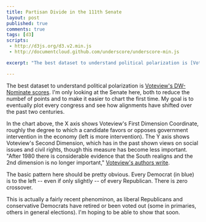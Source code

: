 ```yaml
---
title: Partisan Divide in the 111th Senate
layout: post
published: true
comments: true
tags: [d3]
scripts:
 - http://d3js.org/d3.v2.min.js
 - http://documentcloud.github.com/underscore/underscore-min.js

excerpt: "The best dataset to understand political polarization is [Voteview's DW-Nominate scores](http://voteview.com/dwnominate.asp). I'm only looking at the Senate here, both to reduce the numbef of points and to make it easier to chart the first time. My goal is to eventually plot every congress and see how alignments have shifted over the past two centuries."

---
```

<style type="text/css">
body { position: relative; }
svg {
	font-family: sans-serif;
	font-size: 10px;
}
g.axis path {
	fill: none;
	stroke: #444;
	stroke-width: .5;
}

svg circle {
	stroke: #444;
	stroke-width: .5;
	fill: white;
}

svg circle.Democrat {
	fill: SteelBlue;
}

svg circle.Republican {
	fill: FireBrick;
}

div.caption {
	padding: 1em;
	background-color: white;
	border: 1px solid #333;
}

</style>

The best dataset to understand political polarization is [Voteview's DW-Nominate scores](http://voteview.com/dwnominate.asp). I'm only looking at the Senate here, both to reduce the numbef of points and to make it easier to chart the first time. My goal is to eventually plot every congress and see how alignments have shifted over the past two centuries.

<div id="chart"> </div>

In the chart above, the X axis shows Voteview's First Dimension Coordinate, roughly the degree to which a candidate favors or opposes government intervention in the economy (left is more intervention). The Y axis shows Voteview's Second Dimension, which has in the past shown views on social issues and civil rights, though this measure has become less important. "After 1980 there is considerable evidence that the South realigns and the 2nd dimension is no longer important," [Voteview's authors write](http://voteview.com/dwnominate.asp). 

The basic pattern here should be pretty obvious. Every Democrat (in blue) is to the left -- even if only slightly -- of every Republican. There is zero crossover.

This is actually a fairly recent phenominon, as liberal Republicans and conservative Democrats have retired or been voted out (some in primaries, others in general elections). I'm hoping to be able to show that soon.

<script type="text/javascript">
// http://voteview.com/party3.htm
var PARTIES = {
    "214": "Non-Partisan and Republican", 
    "215": "War Democrat", 
    "212": "United Republican", 
    "213": "Progressive Republican", 
    "603": "Ind. Whig", 
    "6000": "Crawford Federalist", 
    "555": "Jackson", 
    "337": "Anti-Monopoly Democrat", 
    "310": "American", 
    "331": "Ind. Republican", 
    "333": "Ind. Republican-Democrat", 
    "29": "Whig", 
    "9999": "Unknown", 
    "114": "Readjuster", 
    "117": "Readjuster Democrat", 
    "4000": "Anti-Administration", 
    "403": "Law and Order", 
    "110": "Popular Sovereignty Democrat", 
    "112": "Conservative", 
    "336": "Anti-Monopolist", 
    "119": "United Democrat", 
    "118": "Tariff for Revenue Democrat", 
    "25": "National Republican", 
    "26": "Anti Masonic", 
    "1111": "Liberty", 
    "8888": "Adams-Clay Republican", 
    "22": "Adams", 
    "46": "States Rights", 
    "44": "Nullifier", 
    "6666": "Crawford Republican", 
    "43": "Calhoun Nullifier", 
    "40": "Anti-Democrat and States Rights", 
    "41": "Anti-Jackson Democrat", 
    "1": "Federalist", 
    "347": "Prohibitionist", 
    "326": "National Greenbacker", 
    "341": "People's", 
    "401": "Fusionist", 
    "301": "Free Soil Democrat", 
    "9": "Jefferson Republican", 
    "340": "Populist", 
    "328": "Independent", 
    "329": "Ind. Democrat", 
    "402": "Liberal", 
    "308": "Free Soil American and Democrat", 
    "200": "Republican", 
    "203": "Unconditional Unionist", 
    "202": "Union Conservative", 
    "522": "American Labor", 
    "206": "Unionist", 
    "300": "Free Soil", 
    "208": "Liberal Republican", 
    "302": "Free Soil Whig", 
    "1116": "Conservative Republican", 
    "304": "Anti-Slavery", 
    "1275": "Anti-Jackson", 
    "380": "Socialist", 
    "108": "Anti-Lecompton Democrat", 
    "4444": "Union", 
    "1346": "Jackson Republican", 
    "9000": "Unknown", 
    "103": "Democrat and Anti-Mason", 
    "100": "Democrat", 
    "101": "Jackson Democrat", 
    "8000": "Adams-Clay Federalist", 
    "104": "Van Buren Democrat", 
    "105": "Conservative Democrat", 
    "11": "Jefferson Democrat", 
    "10": "Anti-Federalist", 
    "13": "Democrat-Republican", 
    "3333": "Opposition", 
    "48": "States Rights Whig", 
    "5000": "Pro-Administration", 
    "1061": "Emancipationist", 
    "1060": "Silver", 
    "37": "Constitutional Unionist", 
    "7777": "Crawford Republican", 
    "34": "Whig and Democrat", 
    "537": "Farmer-Labor", 
    "356": "Union Labor", 
    "355": "Union", 
    "354": "Silver Republican", 
    "353": "Ind. Silver Republican", 
    "370": "Progressive", 
    "7000": "Jackson Federalist"
}

// load the data
d3.csv('/visible-data/data/DWN-111.csv', function(data) {
	var height = 400,
	    width = 600,
	    pad = 20;

	// a little data cleaning
	window.data = data;
	_.each(data, function(d, i) {
		d['Congress'] = +d['Congress'];
		d['Party'] = PARTIES[d['Party']];
		d['1st Dimension Coordinate'] = Number(d['1st Dimension Coordinate']);
		d['2nd Dimension Coordinate'] = Number(d['2nd Dimension Coordinate']);
	});

	// mise en place
	window.chart = d3.select('#chart').append('svg')
        .attr('height', height + pad)
        .attr('width', width + pad)
      .append('g')
        .attr('transform', 'translate(' + pad + ',0)');

    // axes and scales
    var first = _.pluck(data, '1st Dimension Coordinate'),
        second = _.pluck(data, '2nd Dimension Coordinate');

    var x = d3.scale.linear()
        .domain([-1.5, 1.5])
        .range([0, width]);

    var y = d3.scale.linear()
        .domain([-1.5, 1.5])
        .range([height, 0]);

    window.xAxis = d3.svg.axis()
        .scale(x)
        .ticks(3)
        .tickFormat(String)
        .orient('bottom');

    window.yAxis = d3.svg.axis()
        .scale(y)
        .ticks(3)
        .tickFormat(String)
        .orient('left');

    chart.append('g')
        .attr('class', 'x axis')
        .attr('transform', 'translate(0,' + height + ')')
        .call(xAxis);

    chart.append('g')
        .attr('class', 'y axis')
        .call(yAxis);

    // a caption, for use later
    var caption = d3.select('body').append('div')
        .attr('class', 'caption')
        .style('display', 'none')
        .style('position', 'absolute');

    // actual data
    chart.selectAll('circle')
        .data(data, function(d) { return d['Name']; })
      .enter().append('circle')
        .attr('class', function(d) { return d['Party']; })
        .attr('r', 5)
        .attr('cx', function(d) { return x(d['1st Dimension Coordinate']); })
        .attr('cy', function(d) { return y(d['2nd Dimension Coordinate']); })
        .on('mouseover', function(d, i) {
        	var position = d3.mouse(document.body);
        	this.setAttribute('r', 10);
        	caption.style('display', 'block')
        		.style('left', (position[0] + 10) + 'px')
        		.style('top', (position[1] + 10) + 'px')
        		.text(d['Name'] + ': ' + d['1st Dimension Coordinate']);
        })
        .on('mouseout', function(d, i) {
        	this.setAttribute('r', 5);
        	caption.style('display', 'none');
        });

});

</script>
